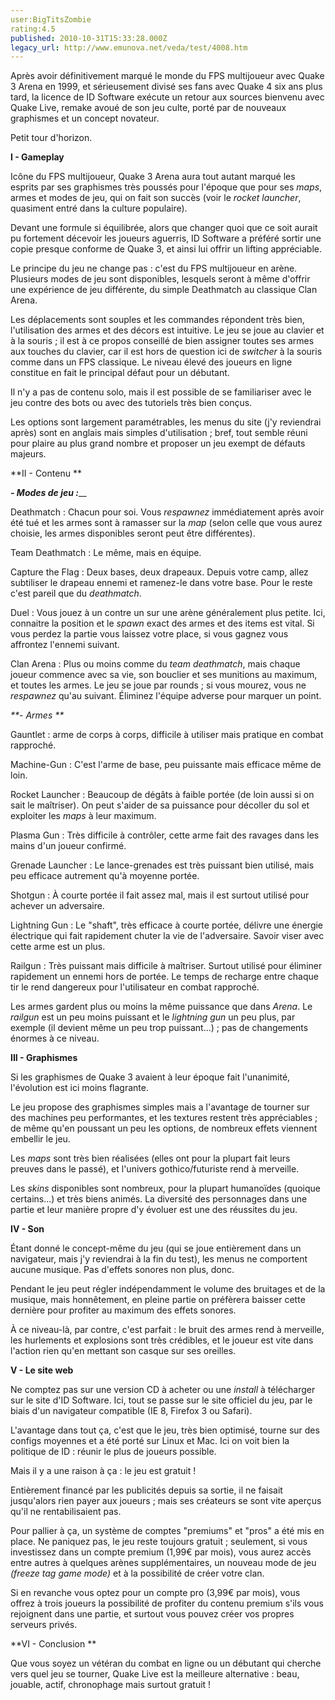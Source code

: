 ```yaml
---
user:BigTitsZombie
rating:4.5
published: 2010-10-31T15:33:28.000Z
legacy_url: http://www.emunova.net/veda/test/4008.htm
---
```

Après avoir définitivement marqué le monde du FPS multijoueur avec Quake 3 Arena en 1999, et sérieusement divisé ses fans avec Quake 4 six ans plus tard, la licence de ID Software exécute un retour aux sources bienvenu avec Quake Live, remake avoué de son jeu culte, porté par de nouveaux graphismes et un concept novateur.  

Petit tour d'horizon.  

  

**I -  Gameplay**  

  

Icône du FPS multijoueur, Quake 3 Arena aura tout autant marqué les esprits par ses graphismes très poussés pour l'époque que pour ses _maps_, armes et modes de jeu, qui on fait son succès (voir le _rocket launcher_, quasiment entré dans la culture populaire).  

Devant une formule si équilibrée, alors que changer quoi que ce soit aurait pu fortement décevoir les joueurs aguerris, ID Software a préféré sortir une copie presque conforme de Quake 3, et ainsi lui offrir un lifting appréciable.  

Le principe du jeu ne change pas : c'est du FPS multijoueur en arène. Plusieurs modes de jeu sont disponibles, lesquels seront à même d'offrir une expérience de jeu différente, du simple Deathmatch au classique Clan Arena.  

Les déplacements sont souples et les commandes répondent très bien, l'utilisation des armes et des décors est intuitive. Le jeu se joue au clavier et à la souris ; il est à ce propos conseillé de bien assigner toutes ses armes aux touches du clavier, car il est hors de question ici de _switcher_ à la souris comme dans un FPS classique. Le niveau élevé des joueurs en ligne constitue en fait le principal défaut pour un débutant.  

Il n'y a pas de contenu solo, mais il est possible de se familiariser avec le jeu contre des bots ou avec des tutoriels très bien conçus.  

Les options sont largement paramétrables, les menus du site (j'y reviendrai après) sont en anglais mais simples d'utilisation ; bref, tout semble réuni pour plaire au plus grand nombre et proposer un jeu exempt de défauts majeurs.  

   

**II -  Contenu **  

  

**_- Modes de jeu :_**__  

  

Deathmatch : Chacun pour soi. Vous _respawnez_ immédiatement après avoir été tué et les armes sont à ramasser sur la _map_ (selon celle que vous aurez choisie, les armes disponibles seront peut être différentes).  

  

Team Deathmatch : Le même, mais en équipe.  

  

Capture the Flag : Deux bases, deux drapeaux. Depuis votre camp, allez subtiliser le drapeau ennemi et ramenez-le dans votre base. Pour le reste c'est pareil que du _deathmatch_.  

  

Duel : Vous jouez à un contre un sur une arène généralement plus petite. Ici, connaitre la position et le _spawn_ exact des armes et des items est vital. Si vous perdez la partie vous laissez votre place, si vous gagnez vous affrontez l'ennemi suivant.  

  

Clan Arena : Plus ou moins comme du _team deathmatch_, mais chaque joueur commence avec sa vie, son bouclier et ses munitions au maximum, et toutes les armes. Le jeu se joue par rounds ; si vous mourez, vous ne _respawnez_ qu'au suivant. Éliminez l'équipe adverse pour marquer un point.  

    

_**- Armes **_  

  

Gauntlet : arme de corps à corps, difficile à utiliser mais pratique en combat rapproché.  

  

Machine-Gun : C'est l'arme de base, peu puissante mais efficace même de loin.  

  

Rocket Launcher : Beaucoup de dégâts à faible portée (de loin aussi si on sait le maîtriser). On peut s'aider de sa puissance pour décoller du sol et exploiter les _maps_ à leur maximum.  

  

Plasma Gun : Très difficile à contrôler, cette arme fait des ravages dans les mains d'un joueur confirmé.  

  

Grenade Launcher : Le lance-grenades est très puissant bien utilisé, mais peu efficace autrement qu'à moyenne portée.  

  

Shotgun : À courte portée il fait assez mal, mais il est surtout utilisé pour achever un adversaire.  

  

Lightning Gun : Le "shaft", très efficace à courte portée, délivre une énergie électrique qui fait rapidement chuter la vie de l'adversaire. Savoir viser avec cette arme est un plus.  

  

Railgun : Très puissant mais difficile à maîtriser. Surtout utilisé pour éliminer rapidement un ennemi hors de portée. Le temps de recharge entre chaque tir le rend dangereux pour l'utilisateur en combat rapproché.  

  

Les armes gardent plus ou moins la même puissance que dans _Arena_. Le _railgun_ est un peu moins puissant et le _lightning gun_ un peu plus, par exemple (il devient même un peu trop puissant...) ; pas de changements énormes à ce niveau.  

  

**III -  Graphismes**  

  

Si les graphismes de Quake 3 avaient à leur époque fait l'unanimité, l'évolution est ici moins flagrante.  

Le jeu propose des graphismes simples mais a l'avantage de tourner sur des machines peu performantes, et les textures restent très appréciables ; de même qu'en poussant un peu les options, de nombreux effets viennent embellir le jeu.  

Les _maps_ sont très bien réalisées (elles ont pour la plupart fait leurs preuves dans le passé), et l'univers gothico/futuriste rend à merveille.  

Les _skins_ disponibles sont nombreux, pour la plupart humanoïdes (quoique certains...) et très biens animés. La diversité des personnages dans une partie et leur manière propre d'y évoluer est une des réussites du jeu.  

  

**IV -  Son**  

  

Étant donné le concept-même du jeu (qui se joue entièrement dans un navigateur, mais j'y reviendrai à la fin du test), les menus ne comportent aucune musique. Pas d'effets sonores non plus, donc.  

Pendant le jeu peut régler indépendamment le volume des bruitages et de la musique, mais honnêtement, en pleine partie on préfèrera baisser cette dernière pour profiter au maximum des effets sonores.  

À ce niveau-là, par contre, c'est parfait : le bruit des armes rend à merveille, les hurlements et explosions sont très crédibles, et le joueur est vite dans l'action rien qu'en mettant son casque sur ses oreilles.  

  

**V -  Le site web**  

  

Ne comptez pas sur une version CD à acheter ou une _install_ à télécharger sur le site d'ID Software. Ici, tout se passe sur le site officiel du jeu, par le biais d'un navigateur compatible (IE 8, Firefox 3 ou Safari).  

L'avantage dans tout ça, c'est que le jeu, très bien optimisé, tourne sur des configs moyennes et a été porté sur Linux et Mac. Ici on voit bien la politique de ID : réunir le plus de joueurs possible.  

Mais il y a une raison à ça : le jeu est gratuit !  

Entièrement financé par les publicités depuis sa sortie, il ne faisait jusqu'alors rien payer aux joueurs ; mais ses créateurs se sont vite aperçus qu'il ne rentabilisaient pas.  

Pour pallier à ça, un système de comptes "premiums" et "pros" a été mis en place. Ne paniquez pas, le jeu reste toujours gratuit ; seulement, si vous investissez dans un compte premium (1,99€ par mois), vous aurez accès entre autres à quelques arènes supplémentaires, un nouveau mode de jeu _(freeze tag game mode)_ et à la possibilité de créer votre clan.  

Si en revanche vous optez pour un compte pro (3,99€ par mois), vous offrez à trois joueurs la possibilité de profiter du contenu premium s'ils vous rejoignent dans une partie, et surtout vous pouvez créer vos propres serveurs privés.  

  

**VI -  Conclusion **  

  

Que vous soyez un vétéran du combat en ligne ou un débutant qui cherche vers quel jeu se tourner, Quake Live est la meilleure alternative : beau, jouable, actif, chronophage mais surtout gratuit !